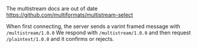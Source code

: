 The multistream docs are out of date https://github.com/multiformats/multistream-select

When first connecting, the server sends a varint framed message with `/multistream/1.0.0`
We respond with `/multistream/1.0.0` and then request `/plaintext/1.0.0` and it confirms or rejects.
